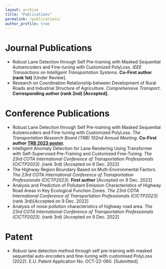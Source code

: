 ```yaml
---
layout: archive
title: "Publications"
permalink: /publications/
author_profile: true
---
```


Journal Publications
======
* Robust Lane Detection through Self Pre-training with Masked Sequential Autoencoders and Fine-tuning with Customized PolyLoss. <var>IEEE Transactions on Intelligent Transportation Systems</var>. **Co-First author (rank 1st)** [Under Review].
* Research on Coordination Relationship between Development of Rural Roads and Industrial Structure of Agriculture. <var>Comprehensive Transport</var>. **Corresponding author (rank 2nd) [Accepted].**

Conference Publications
======
* Robust Lane Detection through Self Pre-training with Masked Sequential Autoencoders and Fine-tuning with Customized PolyLoss. <var>The Transportation Research Board (TRB) 102nd Annual Meeting</var>.  **Co-First author [TRB 2023 poster](https://repository.tudelft.nl/islandora/object/uuid:62690e30-572d-44c2-aa8f-f0b1cb835f29?collection=research).**
* Intelligent Anomaly Detection for Lane Rendering Using Transformer with Self-Supervised Pre-Training and Customized Fine-Tuning. <var>The 23rd COTA International Conference of Transportation Professionals (CICTP2023)</var>. (rank 3rd) [Accepted on 9 Dec. 2022]
* The Highway Region Boundary Based on Multi-Environmental Factors. <var>The 23rd COTA International Conference of Transportation Professionals (CICTP2023)</var>. **First author** [Accepted on 9 Dec. 2022]
* Analysis and Prediction of Pollutant Emission Characteristics of Highway Road Areas in Key Ecological Function Zones. <var>The 23rd COTA International Conference of Transportation Professionals (CICTP2023)</var>. (rank 3rd)[Accepted on 9 Dec. 2022]
* Analysis of noise pollution characteristics of highway road area. <var>The 23rd COTA International Conference of Transportation Professionals (CICTP2023)</var>. (rank 3rd) [Accepted on 9 Dec. 2022]

Patent
======
* Robust lane detection method through self pre-training with masked sequential auto-encoders and fine-tuning with customised PolyLoss (2022). E.U. Patent Application No. OCT-22-060. [Submitted].
    
  
